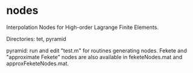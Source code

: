 nodes
=====

Interpolation Nodes for High-order Lagrange Finite Elements.

Directories: tet, pyramid

pyramid: run and edit "test.m" for routines generating nodes. Fekete and "approximate Fekete" nodes are also available in feketeNodes.mat and approxFeketeNodes.mat.